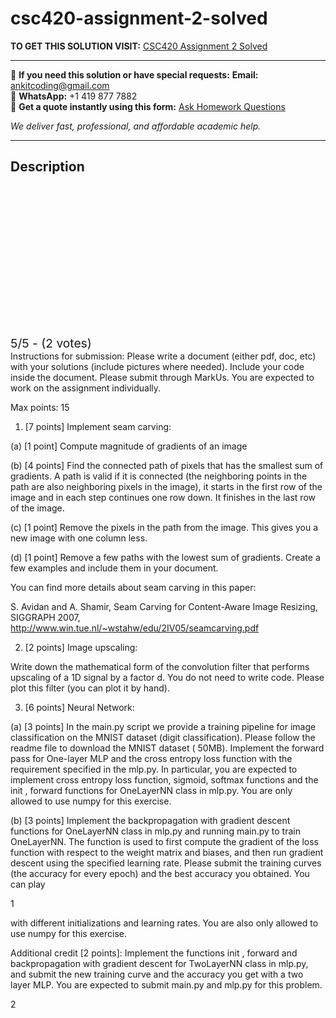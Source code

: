 # csc420-assignment-2-solved
**TO GET THIS SOLUTION VISIT:** [CSC420 Assignment 2 Solved](https://www.ankitcodinghub.com/product/intro-to-image-understanding-csc420-solved-2/)


---

📩 **If you need this solution or have special requests:** **Email:** ankitcoding@gmail.com  
📱 **WhatsApp:** +1 419 877 7882  
📄 **Get a quote instantly using this form:** [Ask Homework Questions](https://www.ankitcodinghub.com/services/ask-homework-questions/)

*We deliver fast, professional, and affordable academic help.*

---

<h2>Description</h2>



<div class="kk-star-ratings kksr-auto kksr-align-center kksr-valign-top" data-payload="{&quot;align&quot;:&quot;center&quot;,&quot;id&quot;:&quot;116890&quot;,&quot;slug&quot;:&quot;default&quot;,&quot;valign&quot;:&quot;top&quot;,&quot;ignore&quot;:&quot;&quot;,&quot;reference&quot;:&quot;auto&quot;,&quot;class&quot;:&quot;&quot;,&quot;count&quot;:&quot;2&quot;,&quot;legendonly&quot;:&quot;&quot;,&quot;readonly&quot;:&quot;&quot;,&quot;score&quot;:&quot;5&quot;,&quot;starsonly&quot;:&quot;&quot;,&quot;best&quot;:&quot;5&quot;,&quot;gap&quot;:&quot;4&quot;,&quot;greet&quot;:&quot;Rate this product&quot;,&quot;legend&quot;:&quot;5\/5 - (2 votes)&quot;,&quot;size&quot;:&quot;24&quot;,&quot;title&quot;:&quot;CSC420 Assignment 2 Solved&quot;,&quot;width&quot;:&quot;138&quot;,&quot;_legend&quot;:&quot;{score}\/{best} - ({count} {votes})&quot;,&quot;font_factor&quot;:&quot;1.25&quot;}">

<div class="kksr-stars">

<div class="kksr-stars-inactive">
            <div class="kksr-star" data-star="1" style="padding-right: 4px">


<div class="kksr-icon" style="width: 24px; height: 24px;"></div>
        </div>
            <div class="kksr-star" data-star="2" style="padding-right: 4px">


<div class="kksr-icon" style="width: 24px; height: 24px;"></div>
        </div>
            <div class="kksr-star" data-star="3" style="padding-right: 4px">


<div class="kksr-icon" style="width: 24px; height: 24px;"></div>
        </div>
            <div class="kksr-star" data-star="4" style="padding-right: 4px">


<div class="kksr-icon" style="width: 24px; height: 24px;"></div>
        </div>
            <div class="kksr-star" data-star="5" style="padding-right: 4px">


<div class="kksr-icon" style="width: 24px; height: 24px;"></div>
        </div>
    </div>

<div class="kksr-stars-active" style="width: 138px;">
            <div class="kksr-star" style="padding-right: 4px">


<div class="kksr-icon" style="width: 24px; height: 24px;"></div>
        </div>
            <div class="kksr-star" style="padding-right: 4px">


<div class="kksr-icon" style="width: 24px; height: 24px;"></div>
        </div>
            <div class="kksr-star" style="padding-right: 4px">


<div class="kksr-icon" style="width: 24px; height: 24px;"></div>
        </div>
            <div class="kksr-star" style="padding-right: 4px">


<div class="kksr-icon" style="width: 24px; height: 24px;"></div>
        </div>
            <div class="kksr-star" style="padding-right: 4px">


<div class="kksr-icon" style="width: 24px; height: 24px;"></div>
        </div>
    </div>
</div>


<div class="kksr-legend" style="font-size: 19.2px;">
            5/5 - (2 votes)    </div>
    </div>
Instructions for submission: Please write a document (either pdf, doc, etc) with your solutions (include pictures where needed). Include your code inside the document. Please submit through MarkUs. You are expected to work on the assignment individually.

Max points: 15

1. [7 points] Implement seam carving:

(a) [1 point] Compute magnitude of gradients of an image

(b) [4 points] Find the connected path of pixels that has the smallest sum of gradients. A path is valid if it is connected (the neighboring points in the path are also neighboring pixels in the image), it starts in the first row of the image and in each step continues one row down. It finishes in the last row of the image.

(c) [1 point] Remove the pixels in the path from the image. This gives you a new image with one column less.

(d) [1 point] Remove a few paths with the lowest sum of gradients. Create a few examples and include them in your document.

You can find more details about seam carving in this paper:

S. Avidan and A. Shamir, Seam Carving for Content-Aware Image Resizing, SIGGRAPH 2007, http://www.win.tue.nl/~wstahw/edu/2IV05/seamcarving.pdf

2. [2 points] Image upscaling:

Write down the mathematical form of the convolution filter that performs upscaling of a 1D signal by a factor d. You do not need to write code. Please plot this filter (you can plot it by hand).

3. [6 points] Neural Network:

(a) [3 points] In the main.py script we provide a training pipeline for image classification on the MNIST dataset (digit classification). Please follow the readme file to download the MNIST dataset ( 50MB). Implement the forward pass for One-layer MLP and the cross entropy loss function with the requirement specified in the mlp.py. In particular, you are expected to implement cross entropy loss function, sigmoid, softmax functions and the init , forward functions for OneLayerNN class in mlp.py. You are only allowed to use numpy for this exercise.

(b) [3 points] Implement the backpropagation with gradient descent functions for OneLayerNN class in mlp.py and running main.py to train OneLayerNN. The function is used to first compute the gradient of the loss function with respect to the weight matrix and biases, and then run gradient descent using the specified learning rate. Please submit the training curves (the accuracy for every epoch) and the best accuracy you obtained. You can play

1

with different initializations and learning rates. You are also only allowed to use numpy for this exercise.

Additional credit [2 points]: Implement the functions init , forward and backpropagation with gradient descent for TwoLayerNN class in mlp.py, and submit the new training curve and the accuracy you get with a two layer MLP. You are expected to submit main.py and mlp.py for this problem.

2
